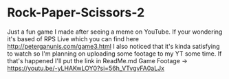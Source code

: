 # Rock-Paper-Scissors-2
Just a fun game I made after seeing a meme on YouTube. If your wondering it's based of RPS Live which you can find here http://peterganunis.com/game3.html  I also noticed that it's kinda satisfying to watch so I'm planning on uploading some footage to my YT some time. If that's happened I'll put the link in ReadMe.md
Game Footage -> https://youtu.be/-yLHAKwLOY0?si=56h_VTvgvFA0aLJx
